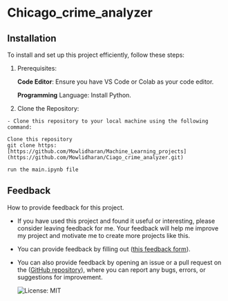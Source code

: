 # Chicago_crime_analyzer
## Installation 
To install and set up this project efficiently, follow these steps:

  1. Prerequisites:
  
      **Code Editor**: Ensure you have VS Code or Colab as your code editor.
    
      **Programming** Language: Install Python.
   
  2. Clone the Repository:

    - Clone this repository to your local machine using the following command:

    Clone this repository
    git clone https: [https://github.com/Mowlidharan/Machine_Learning_projects](https://github.com/Mowlidharan/Ciago_crime_analyzer.git)

    run the main.ipynb file

## Feedback

How to provide feedback for this project.

- If you have used this project and found it useful or interesting, please consider leaving feedback for me. Your feedback will help me improve my project and motivate me to create more projects like this.
- You can provide feedback by filling out ([this feedback form](https://forms.gle/nAnoDiTkt7zrGw9c8)).
- You can also provide feedback by opening an issue or a pull request on the ([GitHub repository](https://github.com/Mowlidharan/Ciago_crime_analyzer)), where you can report any bugs, errors, or suggestions for improvement.

  ![License: MIT](https://img.shields.io/badge/License-MIT-yellow.svg)
